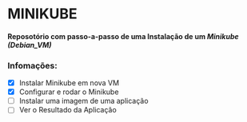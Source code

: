 # MINIKUBE
#### Reposotório com passo-a-passo de uma Instalação de um *Minikube (Debian_VM)*

### Infomações:

- [x] Instalar Minikube em nova VM
- [X] Configurar e rodar o Minikube
- [ ] Instalar uma imagem de uma aplicação
- [ ] Ver o Resultado da Aplicação
